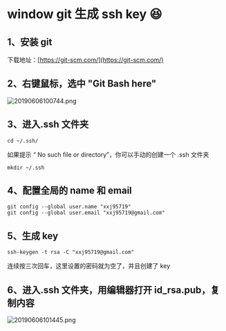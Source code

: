 # window git 生成 ssh key 😆

## 1、安装 git

下载地址：[https://git-scm.com/](https://git-scm.com/)

## 2、右键鼠标，选中 "Git Bash here"

![20190606100744.png](https://i.loli.net/2019/06/06/5cf8757506b2b45485.png)

## 3、进入.ssh 文件夹

```bish
cd ~/.ssh/
```

如果提示 “ No such file or directory”，你可以手动的创建一个 .ssh 文件夹

```bish
mkdir ~/.ssh
```

## 4、配置全局的 name 和 email

```bish
git config --global user.name "xxj95719"
git config --global user.email "xxj95719@gmail.com"
```

## 5、生成 key

```bish
ssh-keygen -t rsa -C "xxj95719@gmail.com"
```

连续按三次回车，这里设置的密码就为空了，并且创建了 key

## 6、进入.ssh 文件夹，用编辑器打开 id_rsa.pub，复制内容

![20190606101445.png](https://i.loli.net/2019/06/06/5cf877166e90915758.png)
